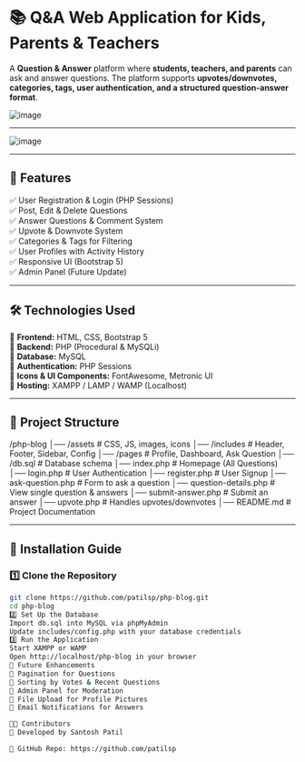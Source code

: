 # 📚 Q&A Web Application for Kids, Parents & Teachers  

A **Question & Answer** platform where **students, teachers, and parents** can ask and answer questions. The platform supports **upvotes/downvotes, categories, tags, user authentication, and a structured question-answer format**.


![image](https://github.com/user-attachments/assets/da9ecf0a-b739-46de-902e-e4105d501d2f)

---
![image](https://github.com/user-attachments/assets/fbd758c9-8db6-4fb1-a5c0-f08cf9749221)

---

## 🚀 Features  
✅ User Registration & Login (PHP Sessions)  
✅ Post, Edit & Delete Questions  
✅ Answer Questions & Comment System  
✅ Upvote & Downvote System  
✅ Categories & Tags for Filtering  
✅ User Profiles with Activity History  
✅ Responsive UI (Bootstrap 5)  
✅ Admin Panel (Future Update)  

---

## 🛠️ Technologies Used  
🔹 **Frontend:** HTML, CSS, Bootstrap 5  
🔹 **Backend:** PHP (Procedural & MySQLi)  
🔹 **Database:** MySQL  
🔹 **Authentication:** PHP Sessions  
🔹 **Icons & UI Components:** FontAwesome, Metronic UI  
🔹 **Hosting:** XAMPP / LAMP / WAMP (Localhost)  

---

## 📂 Project Structure  
/php-blog
│── /assets # CSS, JS, images, icons
│── /includes # Header, Footer, Sidebar, Config
│── /pages # Profile, Dashboard, Ask Question
│── /db.sql # Database schema
│── index.php # Homepage (All Questions)
│── login.php # User Authentication
│── register.php # User Signup
│── ask-question.php # Form to ask a question
│── question-details.php # View single question & answers
│── submit-answer.php # Submit an answer
│── upvote.php # Handles upvotes/downvotes
│── README.md # Project Documentation

---

## 📌 Installation Guide  
### **1️⃣ Clone the Repository**  
```bash
git clone https://github.com/patilsp/php-blog.git
cd php-blog
2️⃣ Set Up the Database
Import db.sql into MySQL via phpMyAdmin
Update includes/config.php with your database credentials
3️⃣ Run the Application
Start XAMPP or WAMP
Open http://localhost/php-blog in your browser
🎯 Future Enhancements
🔹 Pagination for Questions
🔹 Sorting by Votes & Recent Questions
🔹 Admin Panel for Moderation
🔹 File Upload for Profile Pictures
🔹 Email Notifications for Answers

👨‍💻 Contributors
🚀 Developed by Santosh Patil

🔗 GitHub Repo: https://github.com/patilsp
